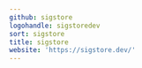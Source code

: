 ```yaml
---
github: sigstore
logohandle: sigstoredev
sort: sigstore
title: sigstore
website: 'https://sigstore.dev/'
---
```

